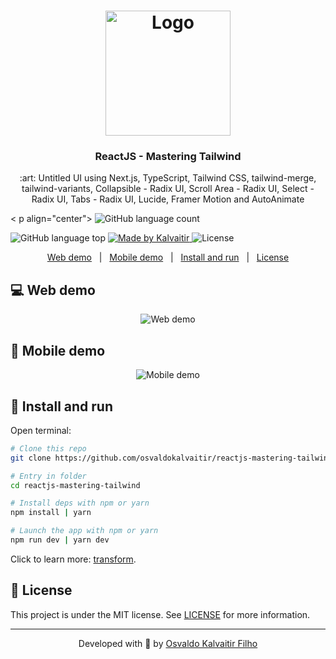 <h1 align="center">
    <img src="/.github/assets/logo.svg"
    width="200px"
    alt="Logo" />
</h1>

<h3 align="center">
  ReactJS - Mastering Tailwind
</h3>

<p align="center">
  :art: Untitled UI using Next.js, TypeScript, Tailwind CSS, tailwind-merge, tailwind-variants, Collapsible - Radix UI, Scroll Area - Radix UI, Select - Radix UI, Tabs - Radix UI, Lucide, Framer Motion and AutoAnimate
</p>

<
p align="center">
  <img alt="GitHub language count" src="https://img.shields.io/github/languages/count/osvaldokalvaitir/reactjs-mastering-tailwind.svg?color=00A83A">

  <img alt="GitHub language top" src="https://img.shields.io/github/languages/top/osvaldokalvaitir/reactjs-mastering-tailwind.svg?color=00A83A">

  <a href="https://kalvaitir.com/">
    <img alt="Made by Kalvaitir" src="https://img.shields.io/badge/made%20by-Kalvaitir-00A83A">
  </a>

  <img alt="License" src="https://img.shields.io/badge/license-MIT-00A83A">
</p>

<p align="center">
  <a href="#computer-web-demo">Web demo</a>&nbsp;&nbsp;&nbsp;|&nbsp;&nbsp;&nbsp;<a href="#iphone-mobile-demo">Mobile demo</a>&nbsp;&nbsp;&nbsp;|&nbsp;&nbsp;&nbsp;<a href="#wrench-install-and-run">Install and run</a>&nbsp;&nbsp;&nbsp;|&nbsp;&nbsp;&nbsp;<a href="#memo-license">License</a>
</p>

## :computer: Web demo

<p align="center">
  <img src="/.github/assets/demo-web.gif" alt="Web demo" />
</p>

## :iphone: Mobile demo

<p align="center">
  <img src="/.github/assets/demo-mobile.gif" alt="Mobile demo" />
</p>


## :wrench: Install and run

Open terminal:

```sh
# Clone this repo
git clone https://github.com/osvaldokalvaitir/reactjs-mastering-tailwind

# Entry in folder
cd reactjs-mastering-tailwind

# Install deps with npm or yarn
npm install | yarn

# Launch the app with npm or yarn
npm run dev | yarn dev
```

Click to learn more: [transform](https://github.com/osvaldokalvaitir/awesome/blob/main/src/code-converters/transform.md).

## :memo: License

This project is under the MIT license. See [LICENSE](/LICENSE) for more information.

---

<p align="center">
Developed with 💚 by <a href="https://www.linkedin.com/in/osvaldokalvaitir">Osvaldo Kalvaitir Filho</a>
</p>
